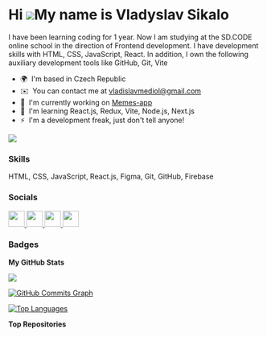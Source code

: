 Hi ![](https://user-images.githubusercontent.com/18350557/176309783-0785949b-9127-417c-8b55-ab5a4333674e.gif)My name is Vladyslav Sikalo
========================================================================================================================================

I have been learning coding for 1 year. Now I am studying at the SD.CODE online school in the direction of Frontend development. I have development skills with HTML, CSS, JavaScript, React. In addition, I own the following auxiliary development tools like GitHub, Git, Vite

* 🌍  I'm based in Czech Republic
* ✉️  You can contact me at [vladislavmediol@gmail.com](mailto:vladislavmediol@gmail.com)
* 🚀  I'm currently working on [Memes-app](http://vladvlad1238.github.io/memes-app/)
* 🧠  I'm learning React.js, Redux, Vite, Node.js, Next.js
* ⚡  I'm a development freak, just don't tell anyone!

<a href="https://www.github.com/VladVlad1238" target="_blank" rel="noreferrer"><img
src="https://img.shields.io/github/followers/VladVlad1238?logo=github&style=for-the-badge&color=0891b2&labelColor=1c1917" /></a>

### Skills


<p align="left">
HTML, CSS, JavaScript, React.js, Figma, Git, GitHub, Firebase
</p>


### Socials

<p align="left"> <a href="https://www.facebook.com/profile.php?id=100012056504279" target="_blank" rel="noreferrer"> <picture> <source media="(prefers-color-scheme: dark)" srcset="undefined" /> <source media="(prefers-color-scheme: light)" srcset="https://raw.githubusercontent.com/danielcranney/readme-generator/main/public/icons/socials/facebook.svg" /> <img src="https://raw.githubusercontent.com/danielcranney/readme-generator/main/public/icons/socials/facebook.svg" width="32" height="32" /> </picture> </a> <a href="https://www.github.com/VladVlad1238" target="_blank" rel="noreferrer"> <picture> <source media="(prefers-color-scheme: dark)" srcset="https://raw.githubusercontent.com/danielcranney/readme-generator/main/public/icons/socials/github-dark.svg" /> <source media="(prefers-color-scheme: light)" srcset="https://raw.githubusercontent.com/danielcranney/readme-generator/main/public/icons/socials/github.svg" /> <img src="https://raw.githubusercontent.com/danielcranney/readme-generator/main/public/icons/socials/github.svg" width="32" height="32" /> </picture> </a> <a href="http://www.instagram.com/vladvlad53" target="_blank" rel="noreferrer"> <picture> <source media="(prefers-color-scheme: dark)" srcset="undefined" /> <source media="(prefers-color-scheme: light)" srcset="https://raw.githubusercontent.com/danielcranney/readme-generator/main/public/icons/socials/instagram.svg" /> <img src="https://raw.githubusercontent.com/danielcranney/readme-generator/main/public/icons/socials/instagram.svg" width="32" height="32" /> </picture> </a> <a href="https://www.linkedin.com/in/vladyslav-sikalo-60704b25a/" target="_blank" rel="noreferrer"> <picture> <source media="(prefers-color-scheme: dark)" srcset="undefined" /> <source media="(prefers-color-scheme: light)" srcset="https://raw.githubusercontent.com/danielcranney/readme-generator/main/public/icons/socials/linkedin.svg" /> <img src="https://raw.githubusercontent.com/danielcranney/readme-generator/main/public/icons/socials/linkedin.svg" width="32" height="32" /> </picture> </a></p>

### Badges

<b>My GitHub Stats</b>

<a href="http://www.github.com/VladVlad1238"><img src="https://github-readme-streak-stats.herokuapp.com/?user=VladVlad1238&stroke=ffffff&background=1c1917&ring=10b981&fire=10b981&currStreakNum=ffffff&currStreakLabel=10b981&sideNums=ffffff&sideLabels=ffffff&dates=ffffff&hide_border=true" /></a>

<a href="http://www.github.com/VladVlad1238"><img src="https://github-readme-activity-graph.cyclic.app/graph?username=VladVlad1238&bg_color=1c1917&color=ffffff&line=0891b2&point=ffffff&area_color=1c1917&area=true&hide_border=true&custom_title=GitHub%20Commits%20Graph" alt="GitHub Commits Graph" /></a>

<a href="https://github.com/VladVlad1238" align="left"><img src="https://github-readme-stats.vercel.app/api/top-langs/?username=VladVlad1238&langs_count=10&title_color=10b981&text_color=ffffff&icon_color=0891b2&bg_color=1c1917&hide_border=true&locale=en&custom_title=Top%20%Languages" alt="Top Languages" /></a>

<b>Top Repositories</b>

<div width="100%" align="center"></div><br /><br /><br /><br /><br /><br /><br />
